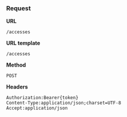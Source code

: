 ### Request

**URL**

`/accesses`

**URL template**

`/accesses`

**Method**

`POST`

**Headers**

`Authorization:Bearer{token}`  
`Content-Type:application/json;charset=UTF-8`  
`Accept:application/json`  
